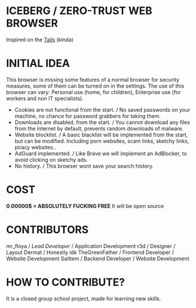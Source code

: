 # ICEBERG / ZERO-TRUST WEB BROWSER
Inspired on the [Tails](https://tails.net/) (kinda)

# INITIAL IDEA
This browser is missing some features of a normal browser for security measures, some of them can be turned on in the settings.
The use of this browser can vary: Personal use (home, for children), Enterprise use (for workers and non IT specialists).
- Cookies are not functional from the start. / No saved passwords on your machine, no chance for password grabbers for taking them.
- Downloads are disabled, from the start. / You cannot download any files from the internet by default, prevents random downloads of malware.
- Website blocklist. / A basic blacklist will be implemented from the start, but can be modified. Including porn websites, scam links, sketchy links, piracy websites..
- AdGuard implemented. / Like Brave we will implement an AdBlocker, to avoid clicking on sketchy ads.
- No history. / This browser wont save your search history.

# COST
**0.00000$ = ABSOLUTELY FUCKING FREE**
It will be open source

# CONTRIBUTORS
mr_floya / *Lead Developer* / Application Development
r3d / Designer / Layout
Dermat / Honestly idk
TheGreenFather / Frontend Developer / Website Development
Saittem / Backend Developer / Website Development

# HOW TO CONTRIBUTE?
It is a closed group school project, made for learning new skills.
